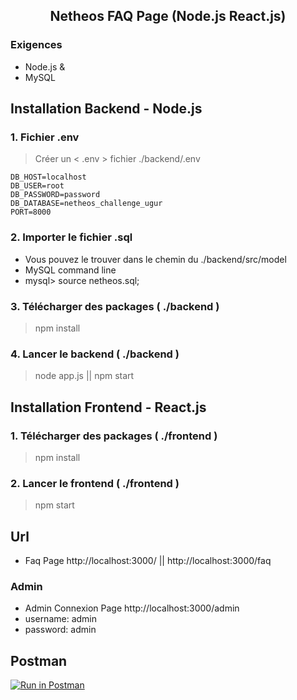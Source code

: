 <h2  align="center">Netheos FAQ Page (Node.js React.js)</h2>

### Exigences
- Node.js & 
- MySQL
## Installation Backend - Node.js
### 1. Fichier .env
> Créer un < .env > fichier ./backend/.env       
        
    DB_HOST=localhost
    DB_USER=root
    DB_PASSWORD=password
    DB_DATABASE=netheos_challenge_ugur
    PORT=8000
### 2. Importer le fichier  .sql 
- Vous pouvez le trouver dans le chemin du ./backend/src/model
- MySQL command line
- mysql> source netheos.sql; 
### 3. Télécharger des packages  (  ./backend  )
>npm install   
### 4. Lancer le backend  (  ./backend  )
>node app.js   ||  npm start 

## Installation Frontend - React.js
### 1. Télécharger des packages  (  ./frontend  )
> npm install   

### 2. Lancer le frontend  (  ./frontend  )
> npm start 


## Url
- Faq Page            http://localhost:3000/ || http://localhost:3000/faq
### Admin
- Admin Connexion Page    http://localhost:3000/admin
- username: admin 
- password: admin

## Postman
[![Run in Postman](https://run.pstmn.io/button.svg)](https://app.getpostman.com/run-collection/8826791d630804c7448a)
